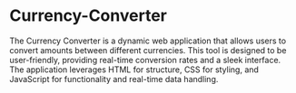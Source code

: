 # Currency-Converter
The Currency Converter is a dynamic web application that allows users to convert amounts between different currencies. This tool is designed to be user-friendly, providing real-time conversion rates and a sleek interface. The application leverages HTML for structure, CSS for styling, and JavaScript for functionality and real-time data handling.
